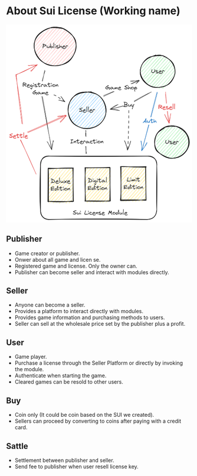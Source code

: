# About Sui License (Working name)
<img src="/img/SuiLicense_Flow.png/" title="SuiLicense Flow" alt="Excalidraw"></img>

## Publisher
- Game creator or publisher.
- Onwer about all game and licen    se.
- Registered game and license. Only the owner can.
- Publisher can become seller and interact with modules directly.

## Seller
- Anyone can become a seller.
- Provides a platform to interact directly with modules.
- Provides game information and purchasing methods to users.
- Seller can sell at the wholesale price set by the publisher plus a profit.

## User
- Game player.
- Purchase a license through the Seller Platform or directly by invoking the module.
- Authenticate when starting the game.
- Cleared games can be resold to other users.

## Buy
- Coin only (It could be coin based on the SUI we created).
- Sellers can proceed by converting to coins after paying with a credit card.

## Sattle
- Settlement between publisher and seller.
- Send fee to publisher when user resell license key.
